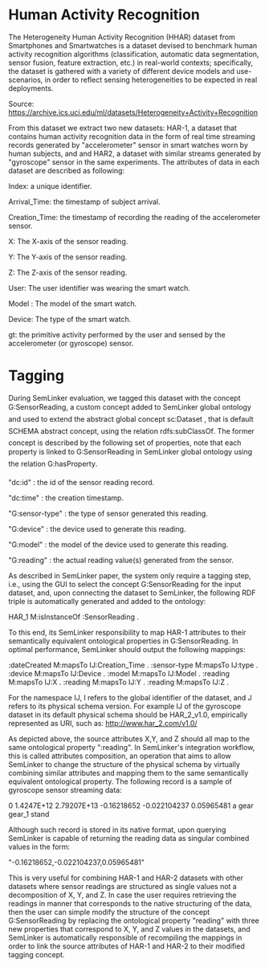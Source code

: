 # Human Activity Recognition
The Heterogeneity Human Activity Recognition (HHAR) dataset from Smartphones and Smartwatches is a dataset devised to benchmark human activity recognition algorithms (classification, automatic data segmentation, sensor fusion, feature extraction, etc.) in real-world contexts; specifically, the dataset is gathered with a variety of different device models and use-scenarios, in order to reflect sensing heterogeneities to be expected in real deployments.

Source: https://archive.ics.uci.edu/ml/datasets/Heterogeneity+Activity+Recognition

From this dataset we extract two new datasets: HAR-1, a dataset that contains human activity recognition data in the form of real time streaming records generated by "accelerometer" sensor in smart watches worn by human subjects, and  and HAR2, a dataset with similar streams generated by "gyroscope" sensor in the same experiments. The attributes of data in each dataset are described as following:


Index: a unique identifier.

Arrival_Time: the timestamp of subject arrival.

Creation_Time: the timestamp of recording the reading of the accelerometer sensor.

X: The X-axis of the sensor reading.

Y: The Y-axis of the sensor reading.

Z: The Z-axis of the sensor reading.

User: The user identifier was wearing the smart watch.

Model : The model of the smart watch.

Device: The type of the smart watch.

gt: the primitive activity performed by the user and sensed by the accelerometer (or gyroscope) sensor.


# Tagging
During SemLinker evaluation, we tagged this dataset with the concept G:SensorReading, a custom concept added to SemLinker global ontology and used to extend the abstract global concept sc:Dataset , that is default SCHEMA abstract concept, using the relation rdfs:subClassOf. The former concept is described by the following set of properties, note that each property is linked to G:SensorReading in SemLinker global ontology using the relation G:hasProperty.

"dc:id" : the id of the sensor reading record.

"dc:time" : the creation timestamp.

"G:sensor-type" : the type of sensor generated this reading.

"G:device" : the device used to generate this reading.

"G:model" : the model of the device used to generate this reading.

"G:reading" : the actual reading value(s) generated from the sensor.

As described in SemLinker paper, the system only require a tagging step, i.e., using the GUI to select  the concept G:SensorReading for the input dataset, and, upon connecting the dataset to SemLinker, the following RDF triple is automatically generated and added to the ontology:

HAR_1 M:isInstanceOf :SensorReading .

To this end, its SemLinker responsibility to map HAR-1 attributes to their semantically equivalent ontological properties in G:SensorReading. In optimal performance, SemLinker should output the following mappings:

 :dateCreated M:mapsTo IJ:Creation_Time .
 :sensor-type M:mapsTo IJ:type .
 :device M:mapsTo IJ:Device .
 :model M:mapsTo IJ:Model .
 :reading M:mapsTo IJ:X .
 :reading M:mapsTo IJ:Y .
 :reading M:mapsTo IJ:Z .

For the namespace IJ, I refers to the global identifier of the dataset, and J refers to its physical schema version. For example IJ of the gyroscope dataset in its default physical schema should be HAR_2_v1.0, empirically represented as URI, such as: http://www.har_2.com/v1.0/

As depicted above, the source attributes X,Y, and Z should all map to the same ontological property ":reading". In SemLinker's integration workflow, this is called attributes composition, an operation that aims to allow SemLinker to change the structure of the physical schema by virtually combining similar attributes and mapping them to the same semantically equivalent ontological property. The following record is a sample of gyroscope sensor streaming data:

0 1.4247E+12 2.79207E+13 -0.16218652 -0.022104237 0.05965481 a gear gear_1 stand

Although such record is stored in its native format, upon querying SemLinker is capable of returning the reading data as singular combined values in the form:

"-0.16218652,-0.022104237,0.05965481"

This is very useful for combining HAR-1 and HAR-2 datasets with other datasets where sensor readings are structured as single values not a decomposition of X, Y, and Z. In case the user requires retrieving the readings in manner that corresponds to the native structuring of the data, then the user can simple modify the structure of the concept G:SensorReading by replacing the ontological property "reading" with three new properties that correspond to X, Y, and Z values in the datasets, and SemLinker is automatically responsible of recompiling the mappings in order to link the source attributes of HAR-1 and HAR-2 to their modified tagging concept.
